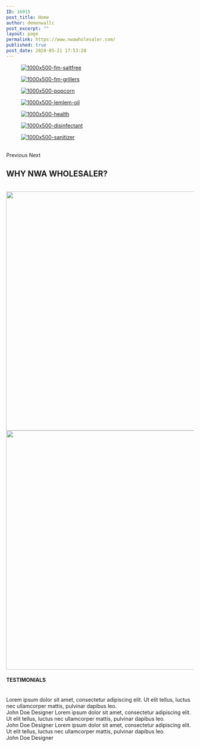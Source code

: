 ```yaml
---
ID: 16915
post_title: Home
author: demenwallc
post_excerpt: ""
layout: page
permalink: https://www.nwawholesaler.com/
published: true
post_date: 2020-05-21 17:53:28
---
```

<a data-elementor-open-lightbox="yes" data-elementor-lightbox-slideshow="0e6edce" data-elementor-lightbox-title="1000x500-fm-saltfree" href="https://www.nwawholesaler.com/product-category/grocery-items/" target="_blank" rel="noopener noreferrer"><figure><img src="https://www.nwawholesaler.com/wp-content/uploads/2020/05/1000x500-fm-saltfree-2.jpg" alt="1000x500-fm-saltfree" /></figure></a><a data-elementor-open-lightbox="yes" data-elementor-lightbox-slideshow="0e6edce" data-elementor-lightbox-title="1000x500-fm-grillers" href="https://www.nwawholesaler.com/product-category/grocery-items/" target="_blank" rel="noopener noreferrer"><figure><img src="https://www.nwawholesaler.com/wp-content/uploads/2020/05/1000x500-fm-grillers.jpg" alt="1000x500-fm-grillers" /></figure></a><a data-elementor-open-lightbox="yes" data-elementor-lightbox-slideshow="0e6edce" data-elementor-lightbox-title="1000x500-popcorn" href="https://www.nwawholesaler.com/product-category/grocery-items/" target="_blank" rel="noopener noreferrer"><figure><img src="https://www.nwawholesaler.com/wp-content/uploads/2020/05/1000x500-popcorn-1.jpg" alt="1000x500-popcorn" /></figure></a><a data-elementor-open-lightbox="yes" data-elementor-lightbox-slideshow="0e6edce" data-elementor-lightbox-title="1000x500-lemlem-oil" href="https://www.nwawholesaler.com/product-category/grocery-items/" target="_blank" rel="noopener noreferrer"><figure><img src="https://www.nwawholesaler.com/wp-content/uploads/slider4/1000x500-lemlem-oil.jpeg" alt="1000x500-lemlem-oil" /></figure></a><a data-elementor-open-lightbox="yes" data-elementor-lightbox-slideshow="0e6edce" data-elementor-lightbox-title="1000x500-health" href="https://www.nwawholesaler.com/product-category/grocery-items/" target="_blank" rel="noopener noreferrer"><figure><img src="https://www.nwawholesaler.com/wp-content/uploads/2020/05/1000x500-health-2.jpg" alt="1000x500-health" /></figure></a><a data-elementor-open-lightbox="yes" data-elementor-lightbox-slideshow="0e6edce" data-elementor-lightbox-title="1000x500-disinfectant" href="https://www.nwawholesaler.com/product-category/grocery-items/" target="_blank" rel="noopener noreferrer"><figure><img src="https://www.nwawholesaler.com/wp-content/uploads/2020/05/1000x500-disinfectant-1.jpg" alt="1000x500-disinfectant" /></figure></a><a data-elementor-open-lightbox="yes" data-elementor-lightbox-slideshow="0e6edce" data-elementor-lightbox-title="1000x500-sanitizer" href="https://www.nwawholesaler.com/product-category/grocery-items/" target="_blank" rel="noopener noreferrer"><figure><img src="https://www.nwawholesaler.com/wp-content/uploads/2020/05/1000x500-sanitizer-1.jpg" alt="1000x500-sanitizer" /></figure></a>			
						Previous
						Next
			<h2>WHY NWA WHOLESALER?</h2>		
										<img src="https://www.nwawholesaler.com/wp-content/uploads/2020/05/Boxes.png" title="" alt="" />											
										<img width="640" height="640" src="https://www.nwawholesaler.com/wp-content/uploads/2020/05/afford.png" alt="" srcset="https://www.nwawholesaler.com/wp-content/uploads/2020/05/afford.png 700w, https://www.nwawholesaler.com/wp-content/uploads/2020/05/afford-300x300.png 300w, https://www.nwawholesaler.com/wp-content/uploads/2020/05/afford-600x600.png 600w, https://www.nwawholesaler.com/wp-content/uploads/2020/05/afford-100x100.png 100w, https://www.nwawholesaler.com/wp-content/uploads/2020/05/afford-64x64.png 64w" sizes="(max-width: 640px) 100vw, 640px" />											
										<img width="640" height="640" src="https://www.nwawholesaler.com/wp-content/uploads/2020/05/wide.png" alt="" srcset="https://www.nwawholesaler.com/wp-content/uploads/2020/05/wide.png 700w, https://www.nwawholesaler.com/wp-content/uploads/2020/05/wide-300x300.png 300w, https://www.nwawholesaler.com/wp-content/uploads/2020/05/wide-600x600.png 600w, https://www.nwawholesaler.com/wp-content/uploads/2020/05/wide-100x100.png 100w, https://www.nwawholesaler.com/wp-content/uploads/2020/05/wide-64x64.png 64w" sizes="(max-width: 640px) 100vw, 640px" />											
			<h4>TESTIMONIALS</h4>		
							Lorem ipsum dolor sit amet, consectetur adipiscing elit. Ut elit tellus, luctus nec ullamcorper mattis, pulvinar dapibus leo.
							<img src="https://www.nwawholesaler.com/wp-content/plugins/elementor/assets/images/placeholder.png" title="" alt="" />						
														John Doe
																						Designer
							Lorem ipsum dolor sit amet, consectetur adipiscing elit. Ut elit tellus, luctus nec ullamcorper mattis, pulvinar dapibus leo.
							<img src="https://www.nwawholesaler.com/wp-content/plugins/elementor/assets/images/placeholder.png" title="" alt="" />						
														John Doe
																						Designer
							Lorem ipsum dolor sit amet, consectetur adipiscing elit. Ut elit tellus, luctus nec ullamcorper mattis, pulvinar dapibus leo.
							<img src="https://www.nwawholesaler.com/wp-content/plugins/elementor/assets/images/placeholder.png" title="" alt="" />						
														John Doe
																						Designer